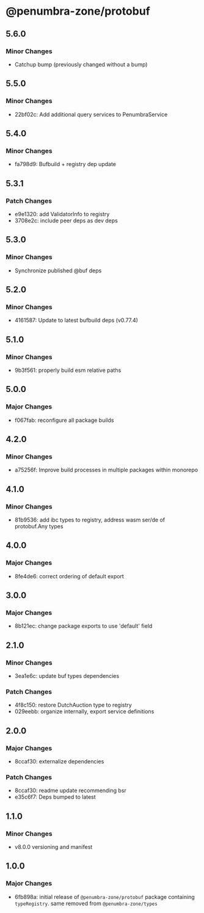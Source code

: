 # @penumbra-zone/protobuf

## 5.6.0

### Minor Changes

- Catchup bump (previously changed without a bump)

## 5.5.0

### Minor Changes

- 22bf02c: Add additional query services to PenumbraService

## 5.4.0

### Minor Changes

- fa798d9: Bufbuild + registry dep update

## 5.3.1

### Patch Changes

- e9e1320: add ValidatorInfo to registry
- 3708e2c: include peer deps as dev deps

## 5.3.0

### Minor Changes

- Synchronize published @buf deps

## 5.2.0

### Minor Changes

- 4161587: Update to latest bufbuild deps (v0.77.4)

## 5.1.0

### Minor Changes

- 9b3f561: properly build esm relative paths

## 5.0.0

### Major Changes

- f067fab: reconfigure all package builds

## 4.2.0

### Minor Changes

- a75256f: Improve build processes in multiple packages within monorepo

## 4.1.0

### Minor Changes

- 81b9536: add ibc types to registry, address wasm ser/de of protobuf.Any types

## 4.0.0

### Major Changes

- 8fe4de6: correct ordering of default export

## 3.0.0

### Major Changes

- 8b121ec: change package exports to use 'default' field

## 2.1.0

### Minor Changes

- 3ea1e6c: update buf types dependencies

### Patch Changes

- 4f8c150: restore DutchAuction type to registry
- 029eebb: organize internally, export service definitions

## 2.0.0

### Major Changes

- 8ccaf30: externalize dependencies

### Patch Changes

- 8ccaf30: readme update recommending bsr
- e35c6f7: Deps bumped to latest

## 1.1.0

### Minor Changes

- v8.0.0 versioning and manifest

## 1.0.0

### Major Changes

- 6fb898a: initial release of `@penumbra-zone/protobuf` package containing `typeRegistry`. same removed from `@penumbra-zone/types`
